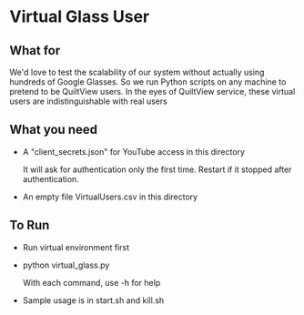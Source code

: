 # Virtual Glass User

## What for

We'd love to test the scalability of our system without actually using hundreds of Google Glasses. So we run Python scripts on any machine to pretend to be QuiltView users. In the eyes of QuiltView service, these virtual users are indistinguishable with real users 

## What you need
- A "client\_secrets.json" for YouTube access in this directory

  It will ask for authentication only the first time. 
  Restart if it stopped after authentication.

- An empty file VirtualUsers.csv in this directory 

## To Run
- Run virtual environment first

- python virtual\_glass.py 

  With each command, use -h for help 

- Sample usage is in start.sh and kill.sh
